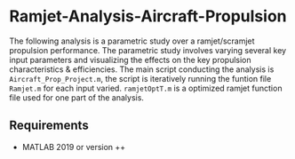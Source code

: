 # Ramjet-Analysis-Aircraft-Propulsion

The following analysis is a parametric study over a ramjet/scramjet propulsion performance.  The parametric study involves varying several key input parameters and visualizing the effects on the key propulsion characteristics & efficiencies.  The main script conducting the analysis is `Aircraft_Prop_Project.m`, the script is iteratively running the funtion file `Ramjet.m` for each input varied.  `ramjetOptT.m` is a optimized ramjet function file used for one part of the analysis.

## Requirements
- MATLAB 2019 or version ++
